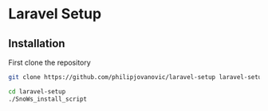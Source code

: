 # Laravel Setup

## Installation 

First clone the repository

```bash
git clone https://github.com/philipjovanovic/laravel-setup laravel-setup
```
```bash
cd laravel-setup
./SnoWs_install_script
```
